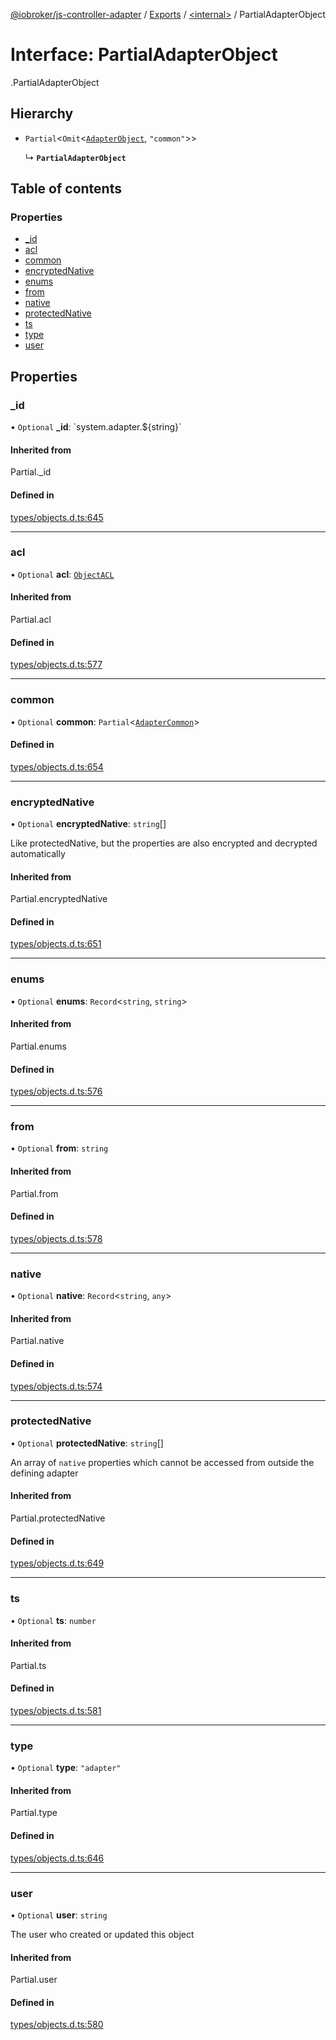 [@iobroker/js-controller-adapter](../README.md) / [Exports](../modules.md) / [<internal\>](../modules/internal_.md) / PartialAdapterObject

# Interface: PartialAdapterObject

[<internal>](../modules/internal_.md).PartialAdapterObject

## Hierarchy

- `Partial`<`Omit`<[`AdapterObject`](internal_.AdapterObject.md), ``"common"``\>\>

  ↳ **`PartialAdapterObject`**

## Table of contents

### Properties

- [\_id](internal_.PartialAdapterObject.md#_id)
- [acl](internal_.PartialAdapterObject.md#acl)
- [common](internal_.PartialAdapterObject.md#common)
- [encryptedNative](internal_.PartialAdapterObject.md#encryptednative)
- [enums](internal_.PartialAdapterObject.md#enums)
- [from](internal_.PartialAdapterObject.md#from)
- [native](internal_.PartialAdapterObject.md#native)
- [protectedNative](internal_.PartialAdapterObject.md#protectednative)
- [ts](internal_.PartialAdapterObject.md#ts)
- [type](internal_.PartialAdapterObject.md#type)
- [user](internal_.PartialAdapterObject.md#user)

## Properties

### \_id

• `Optional` **\_id**: \`system.adapter.${string}\`

#### Inherited from

Partial.\_id

#### Defined in

[types/objects.d.ts:645](https://github.com/ioBroker/ioBroker.js-controller/blob/a0c54039/packages/types/objects.d.ts#L645)

___

### acl

• `Optional` **acl**: [`ObjectACL`](internal_.ObjectACL.md)

#### Inherited from

Partial.acl

#### Defined in

[types/objects.d.ts:577](https://github.com/ioBroker/ioBroker.js-controller/blob/a0c54039/packages/types/objects.d.ts#L577)

___

### common

• `Optional` **common**: `Partial`<[`AdapterCommon`](internal_.AdapterCommon.md)\>

#### Defined in

[types/objects.d.ts:654](https://github.com/ioBroker/ioBroker.js-controller/blob/a0c54039/packages/types/objects.d.ts#L654)

___

### encryptedNative

• `Optional` **encryptedNative**: `string`[]

Like protectedNative, but the properties are also encrypted and decrypted automatically

#### Inherited from

Partial.encryptedNative

#### Defined in

[types/objects.d.ts:651](https://github.com/ioBroker/ioBroker.js-controller/blob/a0c54039/packages/types/objects.d.ts#L651)

___

### enums

• `Optional` **enums**: `Record`<`string`, `string`\>

#### Inherited from

Partial.enums

#### Defined in

[types/objects.d.ts:576](https://github.com/ioBroker/ioBroker.js-controller/blob/a0c54039/packages/types/objects.d.ts#L576)

___

### from

• `Optional` **from**: `string`

#### Inherited from

Partial.from

#### Defined in

[types/objects.d.ts:578](https://github.com/ioBroker/ioBroker.js-controller/blob/a0c54039/packages/types/objects.d.ts#L578)

___

### native

• `Optional` **native**: `Record`<`string`, `any`\>

#### Inherited from

Partial.native

#### Defined in

[types/objects.d.ts:574](https://github.com/ioBroker/ioBroker.js-controller/blob/a0c54039/packages/types/objects.d.ts#L574)

___

### protectedNative

• `Optional` **protectedNative**: `string`[]

An array of `native` properties which cannot be accessed from outside the defining adapter

#### Inherited from

Partial.protectedNative

#### Defined in

[types/objects.d.ts:649](https://github.com/ioBroker/ioBroker.js-controller/blob/a0c54039/packages/types/objects.d.ts#L649)

___

### ts

• `Optional` **ts**: `number`

#### Inherited from

Partial.ts

#### Defined in

[types/objects.d.ts:581](https://github.com/ioBroker/ioBroker.js-controller/blob/a0c54039/packages/types/objects.d.ts#L581)

___

### type

• `Optional` **type**: ``"adapter"``

#### Inherited from

Partial.type

#### Defined in

[types/objects.d.ts:646](https://github.com/ioBroker/ioBroker.js-controller/blob/a0c54039/packages/types/objects.d.ts#L646)

___

### user

• `Optional` **user**: `string`

The user who created or updated this object

#### Inherited from

Partial.user

#### Defined in

[types/objects.d.ts:580](https://github.com/ioBroker/ioBroker.js-controller/blob/a0c54039/packages/types/objects.d.ts#L580)
